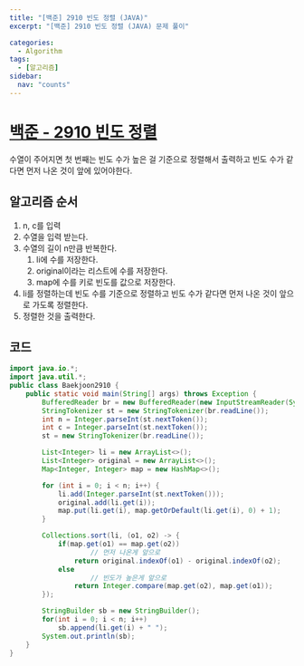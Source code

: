 ```yaml
---
title: "[백준] 2910 빈도 정렬 (JAVA)"
excerpt: "[백준] 2910 빈도 정렬 (JAVA) 문제 풀이"

categories:
  - Algorithm
tags:
  - [알고리즘]
sidebar:
  nav: "counts"
---
```


# [백준 - 2910 빈도 정렬](https://www.acmicpc.net/problem/2910)

수열이 주어지면 첫 번째는 빈도 수가 높은 걸 기준으로 정렬해서 출력하고 빈도 수가 같다면 먼저 나온 것이 앞에 있어야한다.

## 알고리즘 순서

1. n, c를 입력
2. 수열을 입력 받는다.
3. 수열의 길이 n만큼 반복한다.
   1. li에 수를 저장한다.
   2. original이라는 리스트에 수를 저장한다.
   3. map에 수를 키로 빈도를 값으로 저장한다.
4. li를 정렬하는데 빈도 수를 기준으로 정렬하고 빈도 수가 같다면 먼저 나온 것이 앞으로 가도록 정렬한다.
5. 정렬한 것을 출력한다.

## 코드

```java
import java.io.*;
import java.util.*;
public class Baekjoon2910 {
    public static void main(String[] args) throws Exception {
        BufferedReader br = new BufferedReader(new InputStreamReader(System.in));
        StringTokenizer st = new StringTokenizer(br.readLine());
        int n = Integer.parseInt(st.nextToken());
        int c = Integer.parseInt(st.nextToken());
        st = new StringTokenizer(br.readLine());

        List<Integer> li = new ArrayList<>();
        List<Integer> original = new ArrayList<>();
        Map<Integer, Integer> map = new HashMap<>();

        for (int i = 0; i < n; i++) {
            li.add(Integer.parseInt(st.nextToken()));
            original.add(li.get(i));
            map.put(li.get(i), map.getOrDefault(li.get(i), 0) + 1);
        }

        Collections.sort(li, (o1, o2) -> {
            if(map.get(o1) == map.get(o2))
		            // 먼저 나온게 앞으로
                return original.indexOf(o1) - original.indexOf(o2);
            else
		            // 빈도가 높은게 앞으로
                return Integer.compare(map.get(o2), map.get(o1));
        });

        StringBuilder sb = new StringBuilder();
        for(int i = 0; i < n; i++)
            sb.append(li.get(i) + " ");
        System.out.println(sb);
    }
}
```
